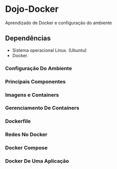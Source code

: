 # Dojo-Docker
Aprendizado de Docker e configuração do ambiente

## Dependências

- Sistema operacional Linux. (Ubuntu)
- Docker.

### Configuração Do Ambiente



### Principais Componentes



### Imagens e Containers



### Gerenciamento De Containers



### Dockerfile



### Redes No Docker



### Docker Compose



### Docker De Uma Aplicação


